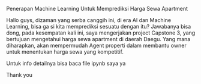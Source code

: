 Penerapan Machine Learning Untuk Memprediksi Harga Sewa Apartment

Hallo guys, dizaman yang serba canggih ini, di era AI dan Machine Learning, bisa ga si kita memprediksi sesuatu dengan itu?
Jawabanya bisa dong, pada kesempatan kali ini, saya mengerjakan project Capstone 3, yang bertujuan mengetahui harga sewa apartment di daerah Daegu.
Yang mana diharapkan, akan mempermudah Agent properti dalam membantu owner untuk menentukan harga sewa yang kompetitif.

Untuk info detailnya bisa baca file ipynb saya ya

Thank you
